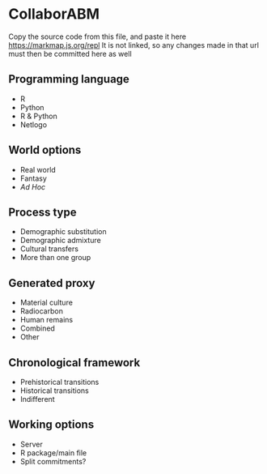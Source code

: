 # CollaborABM

Copy the source code from this file, and paste it here https://markmap.js.org/repl
It is not linked, so any changes made in that url must then be committed here as well

## Programming language

- R
- Python
- R & Python
- Netlogo

## World options

- Real world
- Fantasy
- *Ad Hoc*

## Process type

- Demographic substitution
- Demographic admixture
- Cultural transfers
- More than one group

## Generated proxy

- Material culture
- Radiocarbon
- Human remains
- Combined
- Other

## Chronological framework

- Prehistorical transitions
- Historical transitions
- Indifferent

## Working options

- Server
- R package/main file
- Split commitments?

